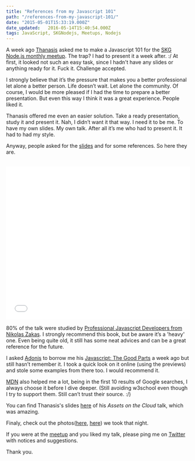```yaml
---
title: "References from my Javascript 101"
path: "/references-from-my-javascript-101/"
date: "2015-05-01T15:33:19.000Z"
date_updated:   2016-05-14T15:40:54.000Z
tags: JavaScript, SKGNodejs, Meetups, Nodejs
---
```


A week ago [Thanasis](http://thanpol.as/) asked me to make a Javascript 101 for the [SKG Node.js monthly meetup](http://www.meetup.com/Thessaloniki-Node-js-Meetup/). The trap? I had to present it a week after. :/ At first, it looked not such an easy task, since I hadn't have any slides or anything ready for it. Fuck it. Challenge accepted.

I strongly believe that it’s the pressure that makes you a better professional let alone a better person. Life doesn’t wait. Let alone the community. Of course, I would be more pleased if I had the time to prepare a better presentation. But even this way I think it was a great experience. People liked it.

Thanasis offered me even an easier solution. Take a ready presentation, study it and present it. Nah, I didn’t want it that way. I need it to be me. To have my own slides. My own talk. After all it’s me who had to present it. It had to had my style.

Anyway, people asked for the [slides](http://slides.com/kostasbariotis/javascript-101) and for some references. So here they are.

<br/>
<iframe src="//slides.com/kostasbariotis/javascript-101/embed?style=light" width="100%" height="420" scrolling="no" frameborder="0" webkitallowfullscreen mozallowfullscreen allowfullscreen></iframe>
<br/>

80% of the talk were studied by [Professional Javascript Developers from Nikolas Zakas](http://www.amazon.com/Professional-JavaScript-Developers-Nicholas-Zakas/dp/1118026691). I strongly recommend this book, but be aware it’s a 'heavy' one. Even being quite old, it still has some neat advices and can be a great reference for the future.

I asked [Adonis](https://twitter.com/adon1sk) to borrow me his [Javascript: The Good Parts](http://shop.oreilly.com/product/9780596517748.do) a week ago but still hasn’t remember it. I took a quick look on it online (using the previews) and stole some examples from there too. I would recommend it.

[MDN](https://developer.mozilla.org/en-US/docs/Web/JavaScript/Reference/) also helped me a lot, being in the first 10 results of Google searches, I always choose it before I dive deeper. (Still avoiding w3school even though I try to support them. Still can’t trust their source. :/)

You can find Thanasis's slides [here](https://speakerdeck.com/thanpolas/assets-on-the-cloud) of his *Assets on the Cloud* talk, which was amazing.

Finaly, check out the photos([here](http://www.meetup.com/Thessaloniki-Node-js-Meetup/photos/26088965/), [here](https://www.flickr.com/photos/christosbacharakis/sets/72157652297259605/)) we took that night.

If you were at the [meetup](http://www.meetup.com/Thessaloniki-Node-js-Meetup/events/222016697/) and you liked my talk, please ping me on [Twitter](http://twitter.com/kbariotis) with notices and suggestions.

Thank you.

